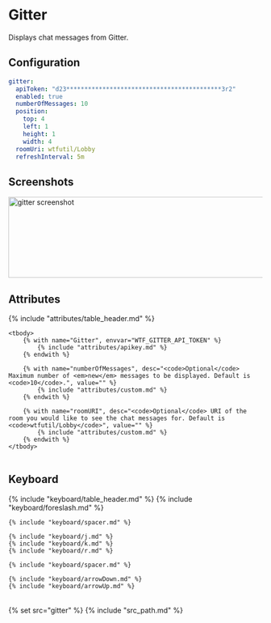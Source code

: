 # Gitter

Displays chat messages from Gitter.

## Configuration

```yaml
gitter:
  apiToken: "d23*******************************************3r2"
  enabled: true
  numberOfMessages: 10
  position:
    top: 4
    left: 1
    height: 1
    width: 4
  roomUri: wtfutil/Lobby
  refreshInterval: 5m
```

## Screenshots

<img src="/assets/modules/gitter.png" width="847" height="160" alt="gitter screenshot" />

## Attributes

<table>
    {% include "attributes/table_header.md" %}

    <tbody>
        {% with name="Gitter", envvar="WTF_GITTER_API_TOKEN" %}
            {% include "attributes/apikey.md" %}
        {% endwith %}

        {% with name="numberOfMessages", desc="<code>Optional</code> Maximum number of <em>new</em> messages to be displayed. Default is <code>10</code>.", value="" %}
            {% include "attributes/custom.md" %}
        {% endwith %}

        {% with name="roomURI", desc="<code>Optional</code> URI of the room you would like to see the chat messages for. Default is <code>wtfutil/Lobby</code>", value="" %}
            {% include "attributes/custom.md" %}
        {% endwith %}
    </tbody>
</table>

## Keyboard

<table>
  {% include "keyboard/table_header.md" %}

  <tbody>
    {% include "keyboard/foreslash.md" %}

    {% include "keyboard/spacer.md" %}

    {% include "keyboard/j.md" %}
    {% include "keyboard/k.md" %}
    {% include "keyboard/r.md" %}

    {% include "keyboard/spacer.md" %}

    {% include "keyboard/arrowDown.md" %}
    {% include "keyboard/arrowUp.md" %}
</table>

{% set src="gitter" %}
{% include "src_path.md" %}